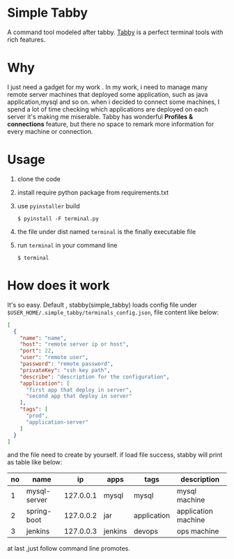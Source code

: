 # Simple Tabby

A command tool modeled after tabby. [Tabby](https://github.com/Eugeny/tabby) is a perfect terminal tools with rich features.

# Why

I just need a gadget for my work . In my work, i need to manage many remote server machines that deployed some application, such as java application,mysql and so on.
when i decided to connect some machines, I spend a lot of time checking which applications are deployed on each server
it's making me miserable. Tabby has wonderful **Profiles & connections** feature, but there no space to remark more information
for every machine or connection.

# Usage

1. clone the code
2. install require python package from requirements.txt
3. use `pyinstaller` build

    ```shell
    $ pyinstall -F terminal.py
    ```

4. the file under dist named `terminal` is the finally executable file
5. run `terminal` in your command line

    ```shell
    $ terminal 
    ```

# How does it work

It's so easy. Default , stabby(simple_tabby) loads config file under `$USER_HOME/.simple_tabby/terminals_config.json`, file content like below:

```json
[
  {
    "name": "name",
    "host": "remote server ip or host",
    "port": 22,
    "user": "remote user",
    "password": "remote password",
    "privateKey": "ssh key path",
    "describe": "description for the configuration",
    "application": [
      "first app that deploy in server",
      "second app that deploy in server"
    ],
    "tags": [
      "prod",
      "application-server"
    ]
  }
]
```

and the file need to create by yourself. if load file success, stabby will print as table like below:

| no  | name         | ip        | apps    | tags        | description         |
|-----|--------------|-----------|---------|-------------|---------------------|
| 1   | mysql-server | 127.0.0.1 | mysql   | mysql       | mysql machine       |
| 2   | spring-boot  | 127.0.0.2 | jar     | application | application machine |
| 3   | jenkins      | 127.0.0.3 | jenkins | devops      | ops machine         |

at last ,just follow command line promotes.
